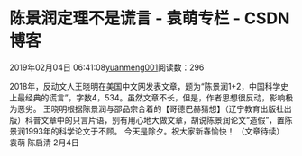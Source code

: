 
# 陈景润定理不是谎言 - 袁萌专栏 - CSDN博客

2019年02月04日 06:41:08[yuanmeng001](https://me.csdn.net/yuanmeng001)阅读数：296


2018年，反动文人王晓明在美国中文网发表文章，题为“陈景润1+2，中国科学史上最经典的谎言”，字数4，534。虽然文章不长，但是，作者思想很反动，影响极为恶劣。
王晓明根据陈景润与邵品宗合着的【哥德巴赫猜想】（辽宁教育出版社出版）科普文章中的只言片语，别有用心地大做文章，胡说陈景润论文“造假”，置陈景润1993年的科学论文于不顾。
今天是除夕。祝大家新春愉快！
（文章待续）
袁萌 陈启清 2月4日

